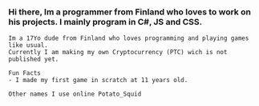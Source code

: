 ### Hi there, Im a programmer from Finland who loves to work on his projects. I mainly program in C#, JS and CSS. 
    Im a 17Yo dude from Finland who loves programming and playing games like usual.
    Currently I am making my own Cryptocurrency (PTC) wich is not published yet.
    
    Fun Facts
    - I made my first game in scratch at 11 years old.
    
    Other names I use online Potato_Squid

<!--
**Chrisuk4/Chrisuk4** is a ✨ _special_ ✨ repository because its `README.md` (this file) appears on your GitHub profile.

Here are some ideas to get you started:

- 🔭 I’m currently working on ...
- 🌱 I’m currently learning ...
- 👯 I’m looking to collaborate on ...
- 🤔 I’m looking for help with ...
- 💬 Ask me about ...
- 📫 How to reach me: ...
- 😄 Pronouns: ...
- ⚡ Fun fact: ...
-->
